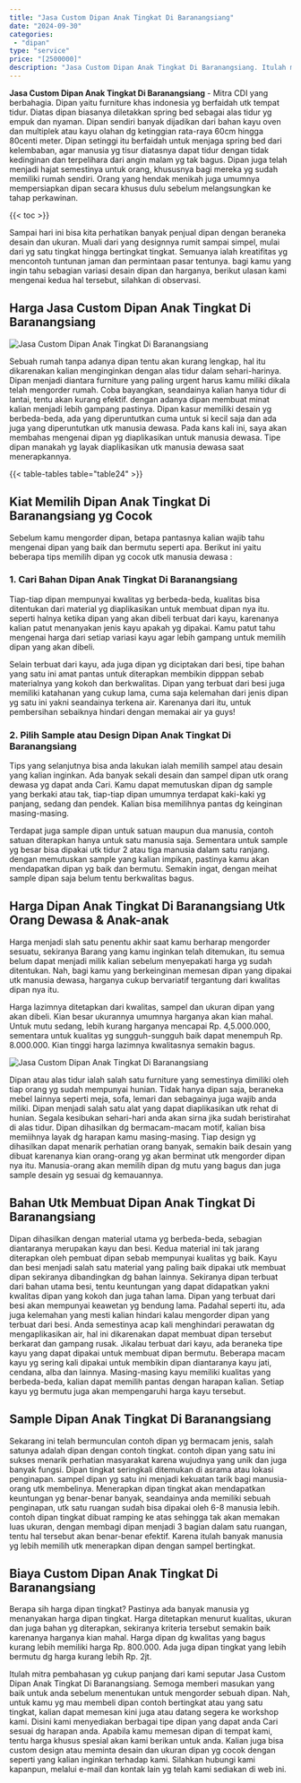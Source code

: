 ```yaml
---
title: "Jasa Custom Dipan Anak Tingkat Di Baranangsiang"
date: "2024-09-30"
categories:
 - "dipan"
type: "service"
price: "[2500000]"
description: "Jasa Custom Dipan Anak Tingkat Di Baranangsiang. Itulah mitra pembahasan yg cukup panjang dari kami seputar Jasa Custom Dipan Anak Tingkat Di Baranangsiang...."
---
```


**Jasa Custom Dipan Anak Tingkat Di Baranangsiang** - Mitra CDI yang berbahagia. Dipan yaitu furniture khas indonesia yg berfaidah utk tempat tidur. Diatas dipan biasanya diletakkan spring bed sebagai alas tidur yg empuk dan nyaman. Dipan sendiri banyak dijadikan dari bahan kayu oven dan multiplek atau kayu olahan dg ketinggian rata-raya 60cm hingga 80centi meter. Dipan setinggi itu berfaidah untuk menjaga spring bed dari kelembaban, agar manusia yg tisur diatasnya dapat tidur dengan tidak kedinginan dan terpelihara dari angin malam yg tak bagus. Dipan juga telah menjadi hajat semestinya untuk orang, khususnya bagi mereka yg sudah memiliki rumah sendiri. Orang yang hendak menikah juga umumnya mempersiapkan dipan secara khusus dulu sebelum melangsungkan ke tahap perkawinan.

{{< toc >}}

Sampai hari ini bisa kita perhatikan banyak penjual dipan dengan beraneka desain dan ukuran. Muali dari yang designnya rumit sampai simpel, mulai dari yg satu tingkat hingga bertingkat tingkat. Semuanya ialah kreatifitas yg mencontoh tuntunan jaman dan permintaan pasar tentunya. bagi kamu yang ingin tahu sebagian variasi desain dipan dan harganya, berikut ulasan kami mengenai kedua hal tersebut, silahkan di observasi.

## Harga Jasa Custom Dipan Anak Tingkat Di Baranangsiang

![Jasa Custom Dipan Anak Tingkat Di Baranangsiang](/images/mebel/dipan-dewasa-006.jpg)

Sebuah rumah tanpa adanya dipan tentu akan kurang lengkap, hal itu dikarenakan kalian menginginkan dengan alas tidur dalam sehari-harinya. Dipan menjadi diantara furniture yang paling urgent harus kamu miliki dikala telah mengorder rumah. Coba bayangkan, seandainya kalian hanya tidur di lantai, tentu akan kurang efektif. dengan adanya dipan membuat minat kalian menjadi lebih gampang pastinya. Dipan kasur memiliki desain yg berbeda-beda, ada yang diperuntutkan cuma untuk si kecil saja dan ada juga yang diperuntutkan utk manusia dewasa. Pada kans kali ini, saya akan membahas mengenai dipan yg diaplikasikan untuk manusia dewasa. Tipe dipan manakah yg layak diaplikasikan utk manusia dewasa saat menerapkannya.

{{< table-tables table="table24" >}}

## Kiat Memilih Dipan Anak Tingkat Di Baranangsiang yg Cocok

Sebelum kamu mengorder dipan, betapa pantasnya kalian wajib tahu mengenai dipan yang baik dan bermutu seperti apa. Berikut ini yaitu beberapa tips memilih dipan yg cocok utk manusia dewasa :

### 1\. Cari Bahan Dipan Anak Tingkat Di Baranangsiang

Tiap-tiap dipan mempunyai kwalitas yg berbeda-beda, kualitas bisa ditentukan dari material yg diaplikasikan untuk membuat dipan nya itu. seperti halnya ketika dipan yang akan dibeli terbuat dari kayu, karenanya kalian patut menanyakan jenis kayu apakah yg dipakai. Kamu patut tahu mengenai harga dari setiap variasi kayu agar lebih gampang untuk memilih dipan yang akan dibeli.

Selain terbuat dari kayu, ada juga dipan yg diciptakan dari besi, tipe bahan yang satu ini amat pantas untuk diterapkan membikin dipppan sebab materialnya yang kokoh dan berkwalitas. Dipan yang terbuat dari besi juga memiliki katahanan yang cukup lama, cuma saja kelemahan dari jenis dipan yg satu ini yakni seandainya terkena air. Karenanya dari itu, untuk pembersihan sebaiknya hindari dengan memakai air ya guys!

### 2\. Pilih Sample atau Design Dipan Anak Tingkat Di Baranangsiang

Tips yang selanjutnya bisa anda lakukan ialah memilih sampel atau desain yang kalian inginkan. Ada banyak sekali desain dan sampel dipan utk orang dewasa yg dapat anda Cari. Kamu dapat memutuskan dipan dg sample yang berkaki atau tak, tiap-tiap dipan umumnya terdapat kaki-kaki yg panjang, sedang dan pendek. Kalian bisa memilihnya pantas dg keinginan masing-masing.

Terdapat juga sample dipan untuk satuan maupun dua manusia, contoh satuan diterapkan hanya untuk satu manusia saja. Sementara untuk sample yg besar bisa dipakai utk tidur 2 atau tiga manusia dalam satu ranjang. dengan memutuskan sample yang kalian impikan, pastinya kamu akan mendapatkan dipan yg baik dan bermutu. Semakin ingat, dengan meihat sample dipan saja belum tentu berkwalitas bagus.

## Harga Dipan Anak Tingkat Di Baranangsiang Utk Orang Dewasa & Anak-anak

Harga menjadi slah satu penentu akhir saat kamu berharap mengorder sesuatu, sekiranya Barang yang kamu inginkan telah ditemukan, itu semua belum dapat menjadi milik kalian sebelum menyepakati harga yg sudah ditentukan. Nah, bagi kamu yang berkeinginan memesan dipan yang dipakai utk manusia dewasa, harganya cukup bervariatif tergantung dari kwalitas dipan nya itu.

Harga lazimnya ditetapkan dari kwalitas, sampel dan ukuran dipan yang akan dibeli. Kian besar ukurannya umumnya harganya akan kian mahal. Untuk mutu sedang, lebih kurang harganya mencapai Rp. 4,5.000.000, sementara untuk kualitas yg sungguh-sungguh baik dapat menempuh Rp. 8.000.000. Kian tinggi harga lazimnya kwalitasnya semakin bagus.

![Jasa Custom Dipan Anak Tingkat Di Baranangsiang](/images/mebel/dipan-anak-002-1.jpg)

Dipan atau alas tidur ialah salah satu furniture yang semestinya dimiliki oleh tiap orang yg sudah mempunyai hunian. Tidak hanya dipan saja, beraneka mebel lainnya seperti meja, sofa, lemari dan sebagainya juga wajib anda miliki. Dipan menjadi salah satu alat yang dapat diaplikasikan utk rehat di hunian. Segala kesibukan sehari-hari anda akan sirna jika sudah beristirahat di alas tidur. Dipan dihasilkan dg bermacam-macam motif, kalian bisa memiihnya layak dg harapan kamu masing-masing. Tiap design yg dihasilkan dapat menarik perhatian orang banyak, semakin baik desain yang dibuat karenanya kian orang-orang yg akan berminat utk mengorder dipan nya itu. Manusia-orang akan memilih dipan dg mutu yang bagus dan juga sample desain yg sesuai dg kemauannya.

## Bahan Utk Membuat Dipan Anak Tingkat Di Baranangsiang

Dipan dihasilkan dengan material utama yg berbeda-beda, sebagian diantaranya merupakan kayu dan besi. Kedua material ini tak jarang diterapkan oleh pembuat dipan sebab mempunyai kualitas yg baik. Kayu dan besi menjadi salah satu material yang paling baik dipakai utk membuat dipan sekiranya dibandingkan dg bahan lainnya. Sekiranya dipan terbuat dari bahan utama besi, tentu keuntungan yang dapat didapatkan yakni kwalitas dipan yang kokoh dan juga tahan lama. Dipan yang terbuat dari besi akan mempunyai keawetan yg bendung lama. Padahal seperti itu, ada juga kelemahan yang mesti kalian hindari kalau mengorder dipan yang terbuat dari besi. Anda semestinya acap kali menghindari perawatan dg mengaplikasikan air, hal ini dikarenakan dapat membuat dipan tersebut berkarat dan gampang rusak. Jikalau terbuat dari kayu, ada beraneka tipe kayu yang dapat dipakai untuk membuat dipan bermutu. Beberapa macam kayu yg sering kali dipakai untuk membikin dipan diantaranya kayu jati, cendana, alba dan lainnya. Masing-masing kayu memiliki kualitas yang berbeda-beda, kalian dapat memilih pantas dengan harapan kalian. Setiap kayu yg bermutu juga akan mempengaruhi harga kayu tersebut.

## Sample Dipan Anak Tingkat Di Baranangsiang

Sekarang ini telah bermunculan contoh dipan yg bermacam jenis, salah satunya adalah dipan dengan contoh tingkat. contoh dipan yang satu ini sukses menarik perhatian masyarakat karena wujudnya yang unik dan juga banyak fungsi. Dipan tingkat seringkali ditemukan di asrama atau lokasi penginapan. sampel dipan yg satu ini menjadi kekuatan tarik bagi manusia-orang utk membelinya. Menerapkan dipan tingkat akan mendapatkan keuntungan yg benar-benar banyak, seandainya anda memiliki sebuah penginapan, utk satu ruangan sudah bisa dipakai oleh 6-8 manusia lebih. contoh dipan tingkat dibuat ramping ke atas sehingga tak akan memakan luas ukuran, dengan membagi dipan menjadi 3 bagian dalam satu ruangan, tentu hal tersebut akan benar-benar efektif. Karena itulah banyak manusia yg lebih memilih utk menerapkan dipan dengan sampel bertingkat.

## Biaya Custom Dipan Anak Tingkat Di Baranangsiang

Berapa sih harga dipan tingkat? Pastinya ada banyak manusia yg menanyakan harga dipan tingkat. Harga ditetapkan menurut kualitas, ukuran dan juga bahan yg diterapkan, sekiranya kriteria tersebut semakin baik karenanya harganya kian mahal. Harga dipan dg kwalitas yang bagus kurang lebih memiliki harga Rp. 800.000. Ada juga dipan tingkat yang lebih bermutu dg harga kurang lebih Rp. 2jt.

Itulah mitra pembahasan yg cukup panjang dari kami seputar Jasa Custom Dipan Anak Tingkat Di Baranangsiang. Semoga memberi masukan yang baik untuk anda sebelum menentukan untuk mengorder sebuah dipan. Nah, untuk kamu yg mau membeli dipan contoh bertingkat atau yang satu tingkat, kalian dapat memesan kini juga atau datang segera ke workshop kami. Disini kami menyediakan berbagai tipe dipan yang dapat anda Cari sesuai dg harapan anda. Apabila kamu memesan dipan di tempat kami, tentu harga khusus spesial akan kami berikan untuk anda. Kalian juga bisa custom design atau meminta desain dan ukuran dipan yg cocok dengan seperti yang kalian inginkan terhadap kami. Silahkan hubungi kami kapanpun, melalui e-mail dan kontak lain yg telah kami sediakan di web ini.

